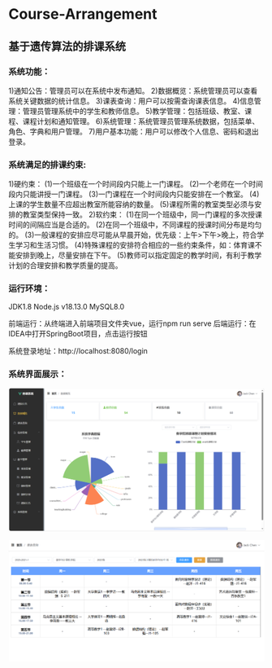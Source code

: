 # Course-Arrangement
## 基于遗传算法的排课系统

### 系统功能：

1)通知公告：管理员可以在系统中发布通知。
2)数据概览：系统管理员可以查看系统关键数据的统计信息。
3)课表查询：用户可以按需查询课表信息。
4)信息管理：管理员管理系统中的学生和教师信息。
5)教学管理：包括班级、教室、课程、课程计划和通知管理。
6)系统管理：系统管理员管理系统数据，包括菜单、角色、字典和用户管理。
7)用户基本功能：用户可以修改个人信息、密码和退出登录。

### 系统满足的排课约束:

1)硬约束：
(1)一个班级在一个时间段内只能上一门课程。
(2)一个老师在一个时间段内只能讲授一门课程。
(3)一门课程在一个时间段内只能安排在一个教室。
(4)上课的学生数量不应超出教室所能容纳的数量。
(5)课程所需的教室类型必须与安排的教室类型保持一致。
2)软约束：
(1)在同一个班级中，同一门课程的多次授课时间的间隔应当是合适的。
(2)在同一个班级中，不同课程的授课时间分布是均匀的。
(3)一般课程的安排应尽可能从早晨开始，优先级：上午>下午>晚上，符合学生学习和生活习惯。 
(4)特殊课程的安排符合相应的一些约束条件，如：体育课不能安排到晚上，尽量安排在下午。
(5)教师可以指定固定的教学时间，有利于教学计划的合理安排和教学质量的提高。

### 运行环境：

JDK1.8
Node.js v18.13.0
MySQL8.0

前端运行：从终端进入前端项目文件夹vue，运行npm run serve
后端运行：在IDEA中打开SpringBoot项目，点击运行按钮

系统登录地址：http://localhost:8080/login

### 系统界面展示：

![1](img\1.png)

![2](img\2.png)
